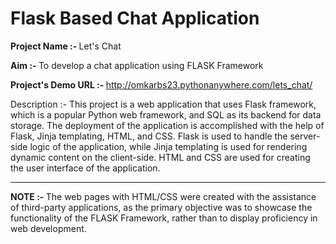 # Flask Based Chat Application

<b> Project Name :- </b> Let's Chat

<b> Aim :- </b>  To develop a chat application using FLASK Framework

<b> Project's Demo URL :- </b> http://omkarbs23.pythonanywhere.com/lets_chat/

Description :- This project is a web application that uses Flask framework, which is a popular Python web framework, and SQL as its backend for data storage. The deployment of the application is accomplished with the help of Flask, Jinja templating, HTML, and CSS. Flask is used to handle the server-side logic of the application, while Jinja templating is used for rendering dynamic content on the client-side. HTML and CSS are used for creating the user interface of the application.


 
<hr>
<b> NOTE :- </b> The web pages with HTML/CSS were created with the assistance of third-party applications, as the primary objective was to showcase the functionality of the FLASK Framework, rather than to display proficiency in web development.
